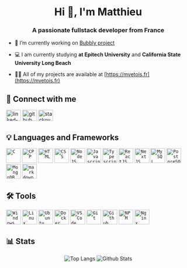 <h1 align="center">Hi 👋, I'm Matthieu</h1>
<h3 align="center">A passionate fullstack developer from France</h3>

- 🔭 I’m currently working on [Bubbly project](https://bubbly.ovh)

- 💻 I am currently studying **at Epitech University** and **California State University Long Beach**

- 👨‍💻 All of my projects are available at [https://mvetois.fr](https://mvetois.fr)

## 🔗 Connect with me
[<img alt="linked-in" src="https://raw.githubusercontent.com/rahuldkjain/github-profile-readme-generator/master/src/images/icons/Social/linked-in-alt.svg" height="30" width="40" />](https://www.linkedin.com/in/matthieu-vetois)
[<img alt="github" src="https://raw.githubusercontent.com/rahuldkjain/github-profile-readme-generator/master/src/images/icons/Social/github.svg" height="30" width="40" />](https://github.com/mvetois)
[<img alt="stackoverflow" src="https://raw.githubusercontent.com/rahuldkjain/github-profile-readme-generator/master/src/images/icons/Social/stack-overflow.svg" height="30" width="40" />](https://stackoverflow.com/users/14671536)


## 💡 Languages and Frameworks

<code><img title="C" alt="C" width="40px" src="https://cdn.jsdelivr.net/gh/devicons/devicon/icons/c/c-original.svg" /></code>
<code><img title="CPP" alt="CPP" width="40px" src="https://cdn.jsdelivr.net/gh/devicons/devicon/icons/cplusplus/cplusplus-original.svg" /></code>
<code><img title="HTML" alt="HTML" width="40px" src="https://cdn.jsdelivr.net/gh/devicons/devicon/icons/html5/html5-original.svg" /></code>
<code><img title="CSS" alt="CSS" width="40px" src="https://cdn.jsdelivr.net/gh/devicons/devicon/icons/css3/css3-original.svg" /></code>
<code><img title="NodeJS" alt="NodeJS" width="40px" src="https://cdn.jsdelivr.net/gh/devicons/devicon/icons/nodejs/nodejs-original.svg" /></code>
<code><img title="Javascript" alt="Javascript" width="40px" src="https://cdn.jsdelivr.net/gh/devicons/devicon/icons/javascript/javascript-original.svg" /></code>
<code><img title="Typescript" alt="Typescript" width="40px" src="https://cdn.jsdelivr.net/gh/devicons/devicon/icons/typescript/typescript-original.svg" /></code>
<code><img title="ReactJS" alt="ReactJS" width="40px" src="https://cdn.jsdelivr.net/gh/devicons/devicon/icons/react/react-original.svg" /></code>
<code><img title="NextJS" alt="NextJS" width="40px" src="https://cdn.jsdelivr.net/gh/devicons/devicon/icons/nextjs/nextjs-original.svg" /></code>
<code><img title="MySQL" alt="MySQL" width="40px" src="https://cdn.jsdelivr.net/gh/devicons/devicon/icons/mysql/mysql-original.svg" /></code>
<code><img title="PostgreSQL" alt="PostgreSQL" width="40px" src="https://cdn.jsdelivr.net/gh/devicons/devicon/icons/postgresql/postgresql-original.svg" /></code>
<code><img title="MongoDB" alt="MongoDB" width="40px" src="https://cdn.jsdelivr.net/gh/devicons/devicon/icons/mongodb/mongodb-original.svg" /></code>
<code><img title="Markdown" alt="markdown" width="40px" src="https://cdn.jsdelivr.net/gh/devicons/devicon/icons/markdown/markdown-original.svg" /></code>

## 🛠️ Tools
<code><img title="Windows" alt="Windows" width="40px" src="https://cdn.jsdelivr.net/gh/devicons/devicon/icons/windows8/windows8-original.svg" /></code>
<code><img title="Linux" alt="Linux" width="40px" src="https://cdn.jsdelivr.net/gh/devicons/devicon/icons/linux/linux-original.svg" /></code>
<code><img title="Ubuntu" alt="Ubuntu" width="40px" src="https://cdn.jsdelivr.net/gh/devicons/devicon/icons/ubuntu/ubuntu-plain.svg" /></code>
<code><img title="Docker" alt="Docker" width="40px" src="https://cdn.jsdelivr.net/gh/devicons/devicon/icons/docker/docker-original.svg" /></code>
<code><img title="VSCode" alt="VSCode" width="40px" src="https://cdn.jsdelivr.net/gh/devicons/devicon/icons/vscode/vscode-original.svg" /></code>
<code><img title="Git" alt="Git" width="40px" src="https://cdn.jsdelivr.net/gh/devicons/devicon/icons/git/git-original.svg" /></code>
<code><img title="Github" alt="Github" width="40px" src="https://cdn.jsdelivr.net/gh/devicons/devicon/icons/github/github-original.svg" /></code>
<code><img title="NPM" alt="NPM" width="40px" src="https://cdn.jsdelivr.net/gh/devicons/devicon/icons/npm/npm-original-wordmark.svg" /></code>
<code><img title="Nginx" alt="Nginx" width="40px" src="https://cdn.jsdelivr.net/gh/devicons/devicon/icons/nginx/nginx-original.svg" /></code>

## 📊 Stats

<div align="center">

![Top Langs](https://github-readme-stats.vercel.app/api/top-langs/?username=mvetois&theme=dark&layout=compact)
![Github Stats](https://github-readme-stats.vercel.app/api?username=mvetois&theme=dark&include_all_commits=true&count_private=true&show_icons=true&hide=prs)

</div>